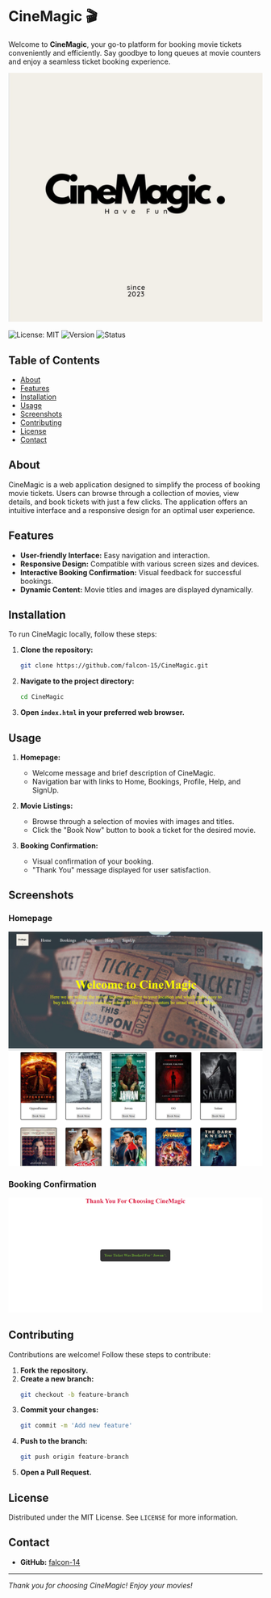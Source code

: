 # CineMagic 🎬

Welcome to **CineMagic**, your go-to platform for booking movie tickets conveniently and efficiently. Say goodbye to long queues at movie counters and enjoy a seamless ticket booking experience.

![CineMagic Logo](logo.jpeg)

![License: MIT](https://img.shields.io/badge/License-MIT-green.svg)
![Version](https://img.shields.io/badge/Version-1.0.0-blue)
![Status](https://img.shields.io/badge/Status-Active-brightgreen)

## Table of Contents

- [About](#about)
- [Features](#features)
- [Installation](#installation)
- [Usage](#usage)
- [Screenshots](#screenshots)
- [Contributing](#contributing)
- [License](#license)
- [Contact](#contact)

## About

CineMagic is a web application designed to simplify the process of booking movie tickets. Users can browse through a collection of movies, view details, and book tickets with just a few clicks. The application offers an intuitive interface and a responsive design for an optimal user experience.

## Features

- **User-friendly Interface:** Easy navigation and interaction.
- **Responsive Design:** Compatible with various screen sizes and devices.
- **Interactive Booking Confirmation:** Visual feedback for successful bookings.
- **Dynamic Content:** Movie titles and images are displayed dynamically.

## Installation

To run CineMagic locally, follow these steps:

1. **Clone the repository:**
    ```sh
    git clone https://github.com/falcon-15/CineMagic.git
    ```

2. **Navigate to the project directory:**
    ```sh
    cd CineMagic
    ```

3. **Open `index.html` in your preferred web browser.**

## Usage

1. **Homepage:**
    - Welcome message and brief description of CineMagic.
    - Navigation bar with links to Home, Bookings, Profile, Help, and SignUp.

2. **Movie Listings:**
    - Browse through a selection of movies with images and titles.
    - Click the "Book Now" button to book a ticket for the desired movie.

3. **Booking Confirmation:**
    - Visual confirmation of your booking.
    - "Thank You" message displayed for user satisfaction.

## Screenshots

### Homepage

![Homepage](images/homepage.png)
![Movie Listings](images/movies.png)


### Booking Confirmation

![Booking](images/choose.png)

## Contributing

Contributions are welcome! Follow these steps to contribute:

1. **Fork the repository.**
2. **Create a new branch:**
    ```sh
    git checkout -b feature-branch
    ```
3. **Commit your changes:**
    ```sh
    git commit -m 'Add new feature'
    ```
4. **Push to the branch:**
    ```sh
    git push origin feature-branch
    ```
5. **Open a Pull Request.**

## License

Distributed under the MIT License. See `LICENSE` for more information.

## Contact

- **GitHub:** [falcon-14](https://github.com/falcon-14)

---

*Thank you for choosing CineMagic! Enjoy your movies!*
